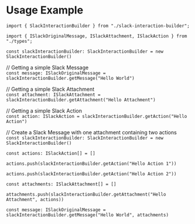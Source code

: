 # Usage Example

```import { SlackInteractionBuilder } from "./slack-interaction-builder";```

```import { ISlackOriginalMessage, ISlackAttachment, ISlackAction } from "./types";```

```const slackInteractionBuilder: SlackInteractionBuilder = new SlackInteractionBuilder()```

// Getting a simple Slack Message  
```const message: ISlackOriginalMessage = slackInteractionBuilder.getMessage("Hello World")```

// Getting a simple Slack Attachment  
```const attachment: ISlackAttachment = slackInteractionBuilder.getAttachment("Hello Attachment")```

// Getting a simple Slack Action  
```const action: ISlackAction = slackInteractionBuilder.getAction("Hello Action")```  

// Create a Slack Message with one attachment containing two actions  
```const slackInteractionBuilder: SlackInteractionBuilder = new SlackInteractionBuilder()```

```const actions: ISlackAction[] = []```

```actions.push(slackInteractionBuilder.getAction("Hello Action 1"))```

```actions.push(slackInteractionBuilder.getAction("Hello Action 2"))```

```const attachments: ISlackAttachment[] = []```

```attachments.push(slackInteractionBuilder.getAttachment("Hello Attachment", actions))```

```const message: ISlackOriginalMessage = slackInteractionBuilder.getMessage("Hello World", attachments)```
